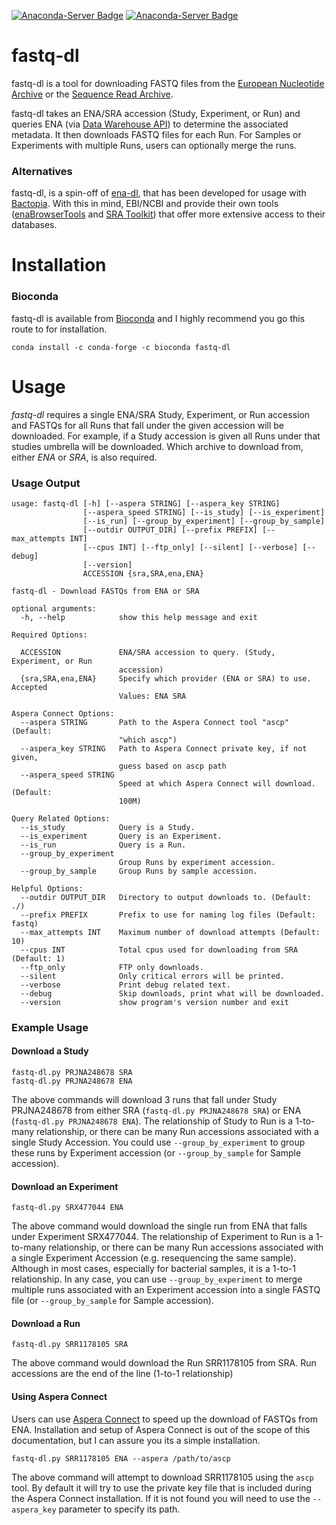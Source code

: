[![Anaconda-Server Badge](https://anaconda.org/bioconda/fastq-dl/badges/installer/conda.svg)](https://conda.anaconda.org/bioconda) [![Anaconda-Server Badge](https://anaconda.org/bioconda/fastq-dl/badges/downloads.svg)](https://anaconda.org/bioconda/fastq-dl)

# fastq-dl
fastq-dl is a tool for downloading FASTQ files from the [European Nucleotide Archive](https://www.ebi.ac.uk/ena) or the [Sequence Read Archive](https://www.ncbi.nlm.nih.gov/sra).

fastq-dl takes an ENA/SRA accession (Study, Experiment, or Run) and queries ENA (via [Data Warehouse API](https://www.ebi.ac.uk/ena/browse/search-rest)) to determine the associated metadata. It then downloads FASTQ files for each Run. For Samples or Experiments with multiple Runs, users can optionally merge the runs.

### Alternatives
fastq-dl, is a spin-off of [ena-dl](https://github.com/rpetit3/ena-dl), that has been developed for usage with [Bactopia](https://github.com/bactopia/bactopia). With this in mind, EBI/NCBI and provide their own tools ([enaBrowserTools](https://github.com/enasequence/enaBrowserTools) and [SRA Toolkit](https://github.com/ncbi/sra-tools)) that offer more extensive access to their databases.

# Installation
### Bioconda
fastq-dl is available from [Bioconda](https://bioconda.github.io/) and I highly recommend you go this route to for installation.
```
conda install -c conda-forge -c bioconda fastq-dl
```

# Usage
*fastq-dl* requires a single ENA/SRA Study, Experiment, or Run accession and FASTQs for all Runs that fall under the given accession will be downloaded. For example, if a Study accession is given all Runs under that studies umbrella will be downloaded. Which archive to download from, either *ENA* or *SRA*, is also required.

### Usage Output
```
usage: fastq-dl [-h] [--aspera STRING] [--aspera_key STRING]
                [--aspera_speed STRING] [--is_study] [--is_experiment]
                [--is_run] [--group_by_experiment] [--group_by_sample]
                [--outdir OUTPUT_DIR] [--prefix PREFIX] [--max_attempts INT]
                [--cpus INT] [--ftp_only] [--silent] [--verbose] [--debug]
                [--version]
                ACCESSION {sra,SRA,ena,ENA}

fastq-dl - Download FASTQs from ENA or SRA

optional arguments:
  -h, --help            show this help message and exit

Required Options:

  ACCESSION             ENA/SRA accession to query. (Study, Experiment, or Run
                        accession)
  {sra,SRA,ena,ENA}     Specify which provider (ENA or SRA) to use. Accepted
                        Values: ENA SRA

Aspera Connect Options:
  --aspera STRING       Path to the Aspera Connect tool "ascp" (Default:
                        "which ascp")
  --aspera_key STRING   Path to Aspera Connect private key, if not given,
                        guess based on ascp path
  --aspera_speed STRING
                        Speed at which Aspera Connect will download. (Default:
                        100M)

Query Related Options:
  --is_study            Query is a Study.
  --is_experiment       Query is an Experiment.
  --is_run              Query is a Run.
  --group_by_experiment
                        Group Runs by experiment accession.
  --group_by_sample     Group Runs by sample accession.

Helpful Options:
  --outdir OUTPUT_DIR   Directory to output downloads to. (Default: ./)
  --prefix PREFIX       Prefix to use for naming log files (Default: fastq)
  --max_attempts INT    Maximum number of download attempts (Default: 10)
  --cpus INT            Total cpus used for downloading from SRA (Default: 1)
  --ftp_only            FTP only downloads.
  --silent              Only critical errors will be printed.
  --verbose             Print debug related text.
  --debug               Skip downloads, print what will be downloaded.
  --version             show program's version number and exit
```

### Example Usage
#### Download a Study
```
fastq-dl.py PRJNA248678 SRA
fastq-dl.py PRJNA248678 ENA
```

The above commands will download 3 runs that fall under Study PRJNA248678 from either SRA (`fastq-dl.py PRJNA248678 SRA`) or ENA (`fastq-dl.py PRJNA248678 ENA`). The relationship of Study to Run is a 1-to-many relationship, or there can be many Run accessions associated with a single Study Accession. You could use `--group_by_experiment` to group these runs by Experiment accession (or `--group_by_sample` for Sample accession).

#### Download an Experiment
```
fastq-dl.py SRX477044 ENA
```

The above command would download the single run from ENA that falls under Experiment SRX477044. The relationship of Experiment to Run is a 1-to-many relationship, or there can be many Run accessions associated with a single Experiment Accession (e.g. resequencing the same sample). Although in most cases, especially for bacterial samples, it is a 1-to-1 relationship. In any case, you can use `--group_by_experiment` to merge multiple runs associated with an Experiment accession into a single FASTQ file (or `--group_by_sample` for Sample accession).

#### Download a Run
```
fastq-dl.py SRR1178105 SRA
```

The above command would download the Run SRR1178105 from SRA. Run accessions are the end of the line (1-to-1 relationship)

#### Using Aspera Connect
Users can use [Aspera Connect](https://downloads.asperasoft.com/connect2/) to speed up the download of FASTQs from ENA. Installation and setup of Aspera Connect is out of the scope of this documentation, but I can assure you its a simple installation.

```
fastq-dl.py SRR1178105 ENA --aspera /path/to/ascp
```

The above command will attempt to download SRR1178105 using the `ascp` tool. By default it will try to use the private key file that is included during the Aspera Connect installation. If it is not found you will need to use the `--aspera_key` parameter to specify its path.
